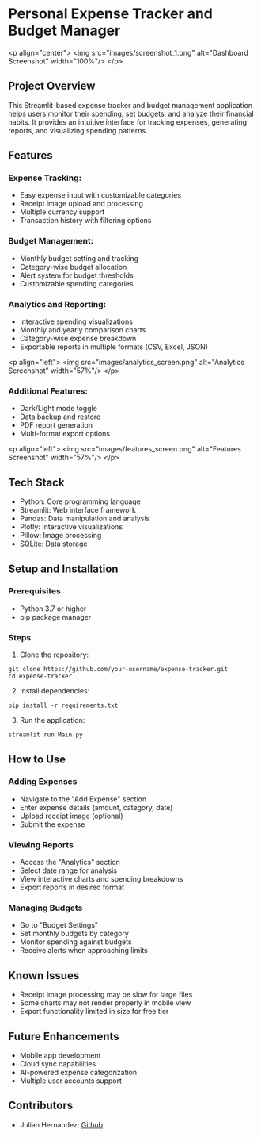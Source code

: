 # Personal Expense Tracker and Budget Manager

&lt;p align="center"&gt;
  &lt;img src="images/screenshot_1.png" alt="Dashboard Screenshot" width="100%"/&gt;
&lt;/p&gt;

## Project Overview

This Streamlit-based expense tracker and budget management application helps users monitor their spending, set budgets, and analyze their financial habits. It provides an intuitive interface for tracking expenses, generating reports, and visualizing spending patterns.

## Features

### Expense Tracking:

* Easy expense input with customizable categories
* Receipt image upload and processing
* Multiple currency support
* Transaction history with filtering options

### Budget Management:

* Monthly budget setting and tracking
* Category-wise budget allocation
* Alert system for budget thresholds
* Customizable spending categories

### Analytics and Reporting:

* Interactive spending visualizations
* Monthly and yearly comparison charts
* Category-wise expense breakdown
* Exportable reports in multiple formats (CSV, Excel, JSON)

&lt;p align="left"&gt;
  &lt;img src="images/analytics_screen.png" alt="Analytics Screenshot" width="57%"/&gt;
&lt;/p&gt;

### Additional Features:

* Dark/Light mode toggle
* Data backup and restore
* PDF report generation
* Multi-format export options

&lt;p align="left"&gt;
  &lt;img src="images/features_screen.png" alt="Features Screenshot" width="57%"/&gt;
&lt;/p&gt;

## Tech Stack

* Python: Core programming language
* Streamlit: Web interface framework
* Pandas: Data manipulation and analysis
* Plotly: Interactive visualizations
* Pillow: Image processing
* SQLite: Data storage

## Setup and Installation

### Prerequisites

* Python 3.7 or higher
* pip package manager

### Steps

1. Clone the repository:
```console
git clone https://github.com/your-username/expense-tracker.git
cd expense-tracker
```

2. Install dependencies:
```console
pip install -r requirements.txt
```

3. Run the application:
```console
streamlit run Main.py
```

## How to Use

### Adding Expenses

* Navigate to the "Add Expense" section
* Enter expense details (amount, category, date)
* Upload receipt image (optional)
* Submit the expense

### Viewing Reports

* Access the "Analytics" section
* Select date range for analysis
* View interactive charts and spending breakdowns
* Export reports in desired format

### Managing Budgets

* Go to "Budget Settings"
* Set monthly budgets by category
* Monitor spending against budgets
* Receive alerts when approaching limits

## Known Issues

* Receipt image processing may be slow for large files
* Some charts may not render properly in mobile view
* Export functionality limited in size for free tier

## Future Enhancements

* Mobile app development
* Cloud sync capabilities
* AI-powered expense categorization
* Multiple user accounts support

## Contributors

* Julian Hernandez: [Github](https://github.com/investinjuju)